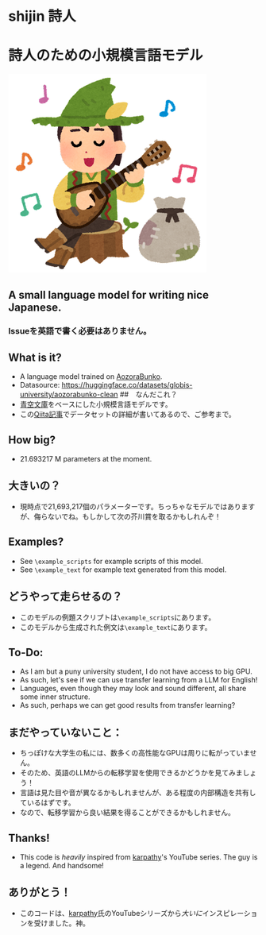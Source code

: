 # shijin 詩人
# 詩人のための小規模言語モデル

![irasutoya poet](https://github.com/lxaw/shijin/blob/main/git_assets/music_ginyuu_shijin.png)

## A small language model for writing nice Japanese.
### Issueを英語で書く必要はありません。

## What is it? 
- A language model trained on [AozoraBunko](https://www.aozora.gr.jp/).
- Datasource: https://huggingface.co/datasets/globis-university/aozorabunko-clean
##　なんだこれ？
- [青空文庫](https://www.aozora.gr.jp/)をベースにした小規模言語モデルです。
- この[Qiita記事](https://qiita.com/akeyhero/items/b53eae1c0bc4d54e321f)でデータセットの詳細が書いてあるので、ご参考まで。

## How big?
- 21.693217 M parameters at the moment.
## 大きいの？
- 現時点で21,693,217個のパラメーターです。ちっちゃなモデルではありますが、侮らないでね。もしかして次の芥川賞を取るかもしれんぞ！

## Examples?
- See `\example_scripts` for example scripts of this model.
- See `\example_text` for example text generated from this model.
## どうやって走らせるの？
- このモデルの例題スクリプトは`\example_scripts`にあります。
- このモデルから生成された例文は`\example_text`にあります。

## To-Do:
- As I am but a puny university student, I do not have access to big GPU.
- As such, let's see if we can use transfer learning from a LLM for English!
- Languages, even though they may look and sound different, all share some inner structure.
- As such, perhaps we can get good results from transfer learning?
## まだやっていないこと：
- ちっぽけな大学生の私には、数多くの高性能なGPUは周りに転がっていません。
- そのため、英語のLLMからの転移学習を使用できるかどうかを見てみましょう！
- 言語は見た目や音が異なるかもしれませんが、ある程度の内部構造を共有しているはずです。
- なので、転移学習から良い結果を得ることができるかもしれません。

## Thanks!
- This code is *heavily* inspired from [karpathy](https://github.com/karpathy/ng-video-lecture)'s YouTube series. The guy is a legend. And handsome!
## ありがとう！
- このコードは、[karpathy](https://github.com/karpathy/ng-video-lecture)氏のYouTubeシリーズから*大いに*インスピレーションを受けました。神。




